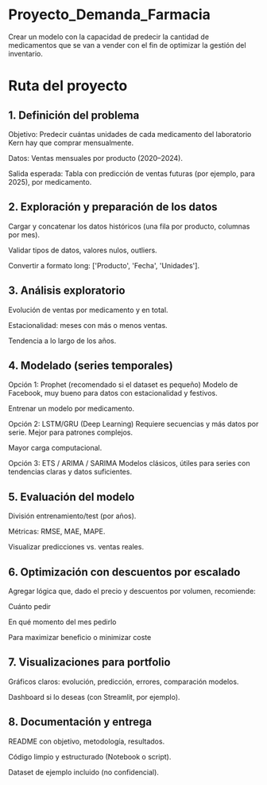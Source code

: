 # Proyecto_Demanda_Farmacia
Crear un modelo con la capacidad de predecir la cantidad de medicamentos que se van a vender con el fin de optimizar la gestión del inventario.

# Ruta del proyecto

## 1. Definición del problema
Objetivo: Predecir cuántas unidades de cada medicamento del laboratorio Kern hay que comprar mensualmente.

Datos: Ventas mensuales por producto (2020–2024).

Salida esperada: Tabla con predicción de ventas futuras (por ejemplo, para 2025), por medicamento.

## 2. Exploración y preparación de los datos
Cargar y concatenar los datos históricos (una fila por producto, columnas por mes).

Validar tipos de datos, valores nulos, outliers.

Convertir a formato long: ['Producto', 'Fecha', 'Unidades'].

## 3. Análisis exploratorio
Evolución de ventas por medicamento y en total.

Estacionalidad: meses con más o menos ventas.

Tendencia a lo largo de los años.

## 4. Modelado (series temporales)
Opción 1: Prophet (recomendado si el dataset es pequeño)
Modelo de Facebook, muy bueno para datos con estacionalidad y festivos.

Entrenar un modelo por medicamento.

Opción 2: LSTM/GRU (Deep Learning)
Requiere secuencias y más datos por serie. Mejor para patrones complejos.

Mayor carga computacional.

Opción 3: ETS / ARIMA / SARIMA
Modelos clásicos, útiles para series con tendencias claras y datos suficientes.

## 5. Evaluación del modelo
División entrenamiento/test (por años).

Métricas: RMSE, MAE, MAPE.

Visualizar predicciones vs. ventas reales.

## 6. Optimización con descuentos por escalado
Agregar lógica que, dado el precio y descuentos por volumen, recomiende:

Cuánto pedir

En qué momento del mes pedirlo

Para maximizar beneficio o minimizar coste

## 7. Visualizaciones para portfolio
Gráficos claros: evolución, predicción, errores, comparación modelos.

Dashboard si lo deseas (con Streamlit, por ejemplo).

## 8. Documentación y entrega
README con objetivo, metodología, resultados.

Código limpio y estructurado (Notebook o script).

Dataset de ejemplo incluido (no confidencial).

